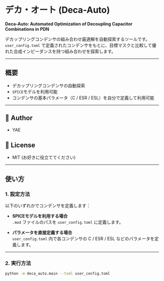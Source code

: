 # デカ・オート (Deca-Auto)

**Deca-Auto: Automated Optimization of Decoupling Capacitor Combinations in PDN**

デカップリングコンデンサの組み合わせ最適解を自動探索するツールです。  
`user_config.toml` で定義されたコンデンサをもとに、目標マスクと比較して優れた合成インピーダンスを持つ組み合わせを探索します。

---

## 概要
- デカップリングコンデンサの自動探索 
- `SPICE`モデルを利用可能  
- コンデンサの基本パラメータ（C / ESR / ESL）を自分で定義して利用可能  

---

## 👤 Author
- YAE

## 📄 License
- MIT (お好きに役立ててください)

---

## 使い方

### 1. 設定方法
以下のいずれかでコンデンサを定義します：

- **SPICEモデルを利用する場合**  
  `.mod` ファイルのパスを `user_config.toml` に定義します。
  
- **パラメータを直接定義する場合**  
  `user_config.toml` 内で各コンデンサの C / ESR / ESL などのパラメータを定義します。

---

### 2. 実行方法
```bash
python -m deca_auto.main --toml user_config.toml

